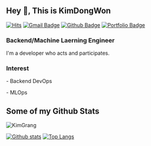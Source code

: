 ## Hey 👋, This is KimDongWon

[![Hits](https://hits.seeyoufarm.com/api/count/incr/badge.svg?url=https%3A%2F%2Fgithub.com%2Fkimgrang1202%2Fhit-counter&count_bg=%2379C83D&title_bg=%23555555&icon=&icon_color=%23E7E7E7&title=hits&edge_flat=false)](https://hits.seeyoufarm.com)
[![Gmail Badge](https://img.shields.io/badge/-kimgrang1202@gmail.com-c14438?style=flat&logo=Gmail&logoColor=white&link=mailto:kimgrang1202@gmail.com)](mailto:kimgrang1202@gmail.com) [![Github Badge](https://img.shields.io/badge/-KimGrang-grey?style=flat&logo=github&logoColor=white&link=https://github.com/KimGrang/)](https://www.github.com/KimGrang/) [![Portfolio Badge](https://img.shields.io/badge/portfolio-web-blue?style=flat&link=https://github.com/KimGrang//)](https://github.com/KimGrang/) 
### Backend/Machine Laerning Engineer
<p align='left'>I'm a developer who acts and participates.</p>

### Interest 
<p align='left'> - Backend DevOps</p>
<p align='left'> - MLOps</p>

## Some of my Github Stats
<p align=left> <img src=https://komarev.com/ghpvc/?username=KimGrang alt=KimGrang /> </p>

[![Github stats](https://github-readme-stats.vercel.app/api?username=KimGrang&show_icons=true&include_all_commits=true)](https://github.com/KimGrang/github-readme-stats)
[![Top Langs](https://github-readme-stats.vercel.app/api/top-langs/?username=KimGrang&layout=compact)](https://github.com/KimGrang/github-readme-stats)

